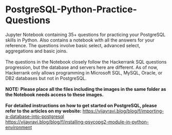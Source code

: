 # PostgreSQL-Python-Practice-Questions
Jupyter Notebook containing 35+ questions for practicing your PostgreSQL skills in Python. Also contains a notebook with all the answers for your reference. The questions involve basic select, advanced select, aggregations and basic joins.
<br>
<br>
The questions in the Notebook closely follow the Hackerrank SQL questions progression, but the database and servers here are different.  As of now, Hackerrank only allows programming in Microsoft SQL, MySQL, Oracle, or DB2 databases but not in PostgreSQL. 
<br>
<br>
**NOTE: Please place all the files including the images in the same folder as the Notebook needs access to these images.**
<br>
<br>
**For detailed instructions on how to get started on PostgreSQL, please refer to the articles on my website:**
https://vijayravi.blog/blog/f/importing-a-database-into-postgresql
<br>
https://vijayravi.blog/blog/f/installing-psycopg2-module-in-python-environment


